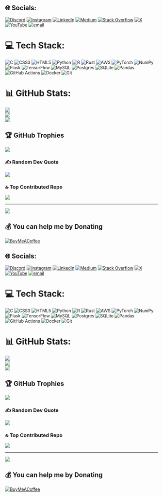 
## 🌐 Socials:
[![Discord](https://img.shields.io/badge/Discord-%237289DA.svg?logo=discord&logoColor=white)](https://discord.gg/Ahuran) [![Instagram](https://img.shields.io/badge/Instagram-%23E4405F.svg?logo=Instagram&logoColor=white)](https://instagram.com/Ahuran) [![LinkedIn](https://img.shields.io/badge/LinkedIn-%230077B5.svg?logo=linkedin&logoColor=white)](https://linkedin.com/in/Ahuran) [![Medium](https://img.shields.io/badge/Medium-12100E?logo=medium&logoColor=white)](https://medium.com/@Ahuran) [![Stack Overflow](https://img.shields.io/badge/-Stackoverflow-FE7A16?logo=stack-overflow&logoColor=white)](https://stackoverflow.com/users/Ahuran) [![X](https://img.shields.io/badge/X-black.svg?logo=X&logoColor=white)](https://x.com/Ahuran) [![YouTube](https://img.shields.io/badge/YouTube-%23FF0000.svg?logo=YouTube&logoColor=white)](https://youtube.com/@Ahuran) [![email](https://img.shields.io/badge/Email-D14836?logo=gmail&logoColor=white)](mailto:Ahuran.me@gmail.com) 

# 💻 Tech Stack:
![C](https://img.shields.io/badge/c-%2300599C.svg?style=for-the-badge&logo=c&logoColor=white) ![CSS3](https://img.shields.io/badge/css3-%231572B6.svg?style=for-the-badge&logo=css3&logoColor=white) ![HTML5](https://img.shields.io/badge/html5-%23E34F26.svg?style=for-the-badge&logo=html5&logoColor=white) ![Python](https://img.shields.io/badge/python-3670A0?style=for-the-badge&logo=python&logoColor=ffdd54) ![R](https://img.shields.io/badge/r-%23276DC3.svg?style=for-the-badge&logo=r&logoColor=white) ![Rust](https://img.shields.io/badge/rust-%23000000.svg?style=for-the-badge&logo=rust&logoColor=white) ![AWS](https://img.shields.io/badge/AWS-%23FF9900.svg?style=for-the-badge&logo=amazon-aws&logoColor=white) ![PyTorch](https://img.shields.io/badge/PyTorch-%23EE4C2C.svg?style=for-the-badge&logo=PyTorch&logoColor=white) ![NumPy](https://img.shields.io/badge/numpy-%23013243.svg?style=for-the-badge&logo=numpy&logoColor=white) ![Flask](https://img.shields.io/badge/flask-%23000.svg?style=for-the-badge&logo=flask&logoColor=white) ![TensorFlow](https://img.shields.io/badge/TensorFlow-%23FF6F00.svg?style=for-the-badge&logo=TensorFlow&logoColor=white) ![MySQL](https://img.shields.io/badge/mysql-4479A1.svg?style=for-the-badge&logo=mysql&logoColor=white) ![Postgres](https://img.shields.io/badge/postgres-%23316192.svg?style=for-the-badge&logo=postgresql&logoColor=white) ![SQLite](https://img.shields.io/badge/sqlite-%2307405e.svg?style=for-the-badge&logo=sqlite&logoColor=white) ![Pandas](https://img.shields.io/badge/pandas-%23150458.svg?style=for-the-badge&logo=pandas&logoColor=white) ![GitHub Actions](https://img.shields.io/badge/github%20actions-%232671E5.svg?style=for-the-badge&logo=githubactions&logoColor=white) ![Docker](https://img.shields.io/badge/docker-%230db7ed.svg?style=for-the-badge&logo=docker&logoColor=white) ![Git](https://img.shields.io/badge/git-%23F05033.svg?style=for-the-badge&logo=git&logoColor=white)
# 📊 GitHub Stats:
![](https://github-readme-stats.vercel.app/api?username=Ahuran&theme=shadow_blue&hide_border=false&include_all_commits=true&count_private=true)<br/>
![](https://github-readme-streak-stats.herokuapp.com/?user=Ahuran&theme=shadow_blue&hide_border=false)<br/>
![](https://github-readme-stats.vercel.app/api/top-langs/?username=Ahuran&theme=shadow_blue&hide_border=false&include_all_commits=true&count_private=true&layout=compact)

## 🏆 GitHub Trophies
![](https://github-profile-trophy.vercel.app/?username=Ahuran&theme=radical&no-frame=false&no-bg=false&margin-w=4)

### ✍️ Random Dev Quote
![](https://quotes-github-readme.vercel.app/api?type=horizontal&theme=radical)

### 🔝 Top Contributed Repo
![](https://github-contributor-stats.vercel.app/api?username=Ahuran&limit=5&theme=dark&combine_all_yearly_contributions=true)

---
[![](https://visitcount.itsvg.in/api?id=Ahuran&icon=0&color=0)](https://visitcount.itsvg.in)

  ## 💰 You can help me by Donating
  [![BuyMeACoffee](https://img.shields.io/badge/Buy%20Me%20a%20Coffee-ffdd00?style=for-the-badge&logo=buy-me-a-coffee&logoColor=black)](https://buymeacoffee.com/Ahuran) 

  
<!-- Proudly created with GPRM ( https://gprm.itsvg.in ) -->
## 🌐 Socials:
[![Discord](https://img.shields.io/badge/Discord-%237289DA.svg?logo=discord&logoColor=white)](https://discord.gg/Ahuran) [![Instagram](https://img.shields.io/badge/Instagram-%23E4405F.svg?logo=Instagram&logoColor=white)](https://instagram.com/Ahuran) [![LinkedIn](https://img.shields.io/badge/LinkedIn-%230077B5.svg?logo=linkedin&logoColor=white)](https://linkedin.com/in/Ahuran) [![Medium](https://img.shields.io/badge/Medium-12100E?logo=medium&logoColor=white)](https://medium.com/@Ahuran) [![Stack Overflow](https://img.shields.io/badge/-Stackoverflow-FE7A16?logo=stack-overflow&logoColor=white)](https://stackoverflow.com/users/Ahuran) [![X](https://img.shields.io/badge/X-black.svg?logo=X&logoColor=white)](https://x.com/Ahuran) [![YouTube](https://img.shields.io/badge/YouTube-%23FF0000.svg?logo=YouTube&logoColor=white)](https://youtube.com/@Ahuran) [![email](https://img.shields.io/badge/Email-D14836?logo=gmail&logoColor=white)](mailto:Ahuran.me@gmail.com) 

# 💻 Tech Stack:
![C](https://img.shields.io/badge/c-%2300599C.svg?style=for-the-badge&logo=c&logoColor=white) ![CSS3](https://img.shields.io/badge/css3-%231572B6.svg?style=for-the-badge&logo=css3&logoColor=white) ![HTML5](https://img.shields.io/badge/html5-%23E34F26.svg?style=for-the-badge&logo=html5&logoColor=white) ![Python](https://img.shields.io/badge/python-3670A0?style=for-the-badge&logo=python&logoColor=ffdd54) ![R](https://img.shields.io/badge/r-%23276DC3.svg?style=for-the-badge&logo=r&logoColor=white) ![Rust](https://img.shields.io/badge/rust-%23000000.svg?style=for-the-badge&logo=rust&logoColor=white) ![AWS](https://img.shields.io/badge/AWS-%23FF9900.svg?style=for-the-badge&logo=amazon-aws&logoColor=white) ![PyTorch](https://img.shields.io/badge/PyTorch-%23EE4C2C.svg?style=for-the-badge&logo=PyTorch&logoColor=white) ![NumPy](https://img.shields.io/badge/numpy-%23013243.svg?style=for-the-badge&logo=numpy&logoColor=white) ![Flask](https://img.shields.io/badge/flask-%23000.svg?style=for-the-badge&logo=flask&logoColor=white) ![TensorFlow](https://img.shields.io/badge/TensorFlow-%23FF6F00.svg?style=for-the-badge&logo=TensorFlow&logoColor=white) ![MySQL](https://img.shields.io/badge/mysql-4479A1.svg?style=for-the-badge&logo=mysql&logoColor=white) ![Postgres](https://img.shields.io/badge/postgres-%23316192.svg?style=for-the-badge&logo=postgresql&logoColor=white) ![SQLite](https://img.shields.io/badge/sqlite-%2307405e.svg?style=for-the-badge&logo=sqlite&logoColor=white) ![Pandas](https://img.shields.io/badge/pandas-%23150458.svg?style=for-the-badge&logo=pandas&logoColor=white) ![GitHub Actions](https://img.shields.io/badge/github%20actions-%232671E5.svg?style=for-the-badge&logo=githubactions&logoColor=white) ![Docker](https://img.shields.io/badge/docker-%230db7ed.svg?style=for-the-badge&logo=docker&logoColor=white) ![Git](https://img.shields.io/badge/git-%23F05033.svg?style=for-the-badge&logo=git&logoColor=white)
# 📊 GitHub Stats:
![](https://github-readme-stats.vercel.app/api?username=Ahuran&theme=shadow_blue&hide_border=false&include_all_commits=true&count_private=true)<br/>
![](https://github-readme-streak-stats.herokuapp.com/?user=Ahuran&theme=shadow_blue&hide_border=false)<br/>
![](https://github-readme-stats.vercel.app/api/top-langs/?username=Ahuran&theme=shadow_blue&hide_border=false&include_all_commits=true&count_private=true&layout=compact)

## 🏆 GitHub Trophies
![](https://github-profile-trophy.vercel.app/?username=Ahuran&theme=radical&no-frame=false&no-bg=false&margin-w=4)

### ✍️ Random Dev Quote
![](https://quotes-github-readme.vercel.app/api?type=horizontal&theme=radical)

### 🔝 Top Contributed Repo
![](https://github-contributor-stats.vercel.app/api?username=Ahuran&limit=5&theme=dark&combine_all_yearly_contributions=true)

---
[![](https://visitcount.itsvg.in/api?id=Ahuran&icon=0&color=0)](https://visitcount.itsvg.in)

  ## 💰 You can help me by Donating
  [![BuyMeACoffee](https://img.shields.io/badge/Buy%20Me%20a%20Coffee-ffdd00?style=for-the-badge&logo=buy-me-a-coffee&logoColor=black)](https://buymeacoffee.com/Ahuran) 

  
<!-- Proudly created with GPRM ( https://gprm.itsvg.in ) -->
